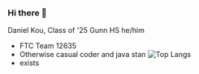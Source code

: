 ### Hi there 👋

Daniel Kou, Class of '25 Gunn HS
he/him

- FTC Team 12635
- Otherwise casual coder and java stan
![Top Langs](https://github-readme-stats.vercel.app/api/top-langs/?username=shakree&layout=compact&langs_count=10&theme=github_dark)
- exists

<!--
**sharkree/sharkree** is a ✨ _special_ ✨ repository because its `README.md` (this file) appears on your GitHub profile.

Here are some ideas to get you started:

- 🔭 I’m currently working on ...
- 🌱 I’m currently learning ...
- 👯 I’m looking to collaborate on ...
- 🤔 I’m looking for help with ...
- 💬 Ask me about ...
- 📫 How to reach me: ...
- 😄 Pronouns: ...
- ⚡ Fun fact: ...
-->
